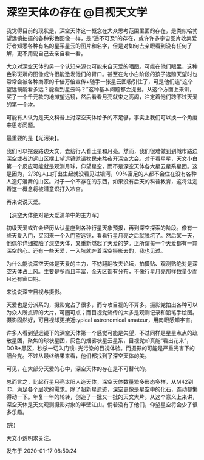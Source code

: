 # 深空天体の存在 @目视天文学

我觉得目前的现状是，深空天体这一概念在大众思考范围里面的存在，是类似哈勃望远镜拍摄的各种彩色图像一样，是“遥不可及”的存在，或许许多宇宙图片收集爱好者知悉各种有名的星系星云的图片和名字，但是对如何去亲眼看到没有任何了解，更不用说自己去亲自看一看。

大众对深空天体的另一个认知来源也可能来自天爱的晒图。可能在他们眼里，这种色彩斑斓的图像或许很能激发他们的胃口。甚至在为小白阶段的孩子选购天望时也常常会被各种商家的千倍万倍宣传+随手一张星云图吸引住了，可是他们连“这个望远镜能看多远？能看到星云吗？”这种基本问题都会提出。从这个方面上来讲，买了一个千元款的地摊望远镜，然后看看月亮就束之高阁，注定着他们跨不过天爱的第一个坎。

可能有人认为是天文科普上对深空天体给予的不足够，事实上我们可以换一个角度来思考问题。

最重要的是【光污染】。

我们可以摆设路边天文，去给行人看土星和月亮。然而，我们很难做到到城市路边深空或者边远山区摆上望远镜邀请牧民来熬夜开深空大会。对于看星星，天文小白第一个反应可能就是观测月球，仰望星空，而不是深空天体各大星云星系星团。这是因为，2/3的人口打出生起就没看见过银河，99%富足的人都不会住在没有各种人造灯漫舞的山区。对于一个不存在的东西，如果没有后天的科普教育，这将注定着这一概念将被潜意识打入冷宫。

再来说说天爱。

【深空天体绝对是天爱清单中的主力军】

初级天爱或许会经历从认星座到各种行星天象预报，再到深空探索的阶段。像有一些天爱入门，买回来一个入门望远镜，看看行星月亮之后就脱坑了。然后某一天，他偶尔详细接触了深空天体，又重新燃起了天爱的梦。正所谓每一个天爱都有一颗深空的心。还有一些天爱，一入坑就奔着深空摄影去的，我也见过。

为什么能说深空天体是天爱的主力，不妨翻翻牧夫论坛，拍摄贴、观测贴绝对是深空天体占上风。主要是多而且丰富，全天区都有分布，不像行星月亮那样数量少而且还有窗口期。

来说说深空目视与摄影。

天爱也是分派系的，摄影党占了很多，而专攻目视的不算多。摄影党拍出各种可以为众人所点评的大片，可圈可点；而目视党流传的大多是观测记录和铅笔手绘图。摄影固然好，可目视却更接近typical
astronomical amateur，用肉眼感知宇宙。

许多人看到望远镜下的深空天体第一个感觉可能是失望，不过同样是星星点点的疏散星团，聚焦的球状星团，灰色的烟雾状星云星系，目视党却真能“看出花来”，DOB+黑区，秒杀一切入门镜+光污染的目视体验。而摄影的可能是严重光害下的阳台党。不过从最终结果来看，他们都找到了深空天体的美。

可见，在大部分天爱的心中，深空天体的存在是不可替代的。

总而言之，比起行星月亮太阳人造天体，深空天体数量繁多形态多样，从M42到IC，满足各个层次的需求。除了超新星遗迹，深空更像是星空中的化石，连动都懒得动一下。年复一年的轮转，创造了一批又一批的天文大片。从这个意义上来讲，深空天体是天文观测摄影对象的半壁江山。倘若没有了他们，仰望星空将会少了很多乐趣。

(完)

天文小透明求关注。

发布于 2020-01-17 08:50:24

